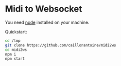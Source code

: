 # Midi to Websocket

You need [node](https://nodejs.org/) installed on your machine.

Quickstart:

```bash
cd /tmp
git clone https://github.com/caillonantoine/midi2ws
cd midi2ws
npm i
npm start
```